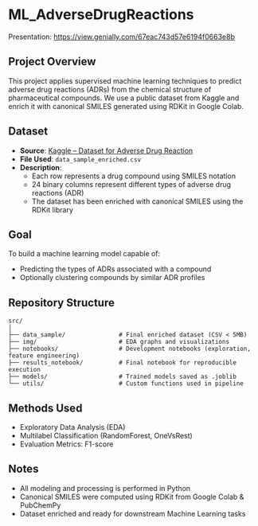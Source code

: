 
# ML_AdverseDrugReactions

Presentation: https://view.genially.com/67eac743d57e6194f0663e8b 
## Project Overview

This project applies supervised machine learning techniques to predict adverse drug reactions (ADRs) from the chemical structure of pharmaceutical compounds. We use a public dataset from Kaggle and enrich it with canonical SMILES generated using RDKit in Google Colab.

## Dataset

- **Source**: [Kaggle – Dataset for Adverse Drug Reaction](https://www.kaggle.com/datasets/qwertychuahn/dataset-for-adverse-drug-reaction?select=adr_dataset.csv)
- **File Used**: `data_sample_enriched.csv`
- **Description**:
    - Each row represents a drug compound using SMILES notation
    - 24 binary columns represent different types of adverse drug reactions (ADR)
    - The dataset has been enriched with canonical SMILES using the RDKit library

## Goal

To build a machine learning model capable of:
- Predicting the types of ADRs associated with a compound
- Optionally clustering compounds by similar ADR profiles

## Repository Structure

```
src/
│
├── data_sample/               # Final enriched dataset (CSV < 5MB)
├── img/                       # EDA graphs and visualizations
├── notebooks/                 # Development notebooks (exploration, feature engineering)
├── results_notebook/          # Final notebook for reproducible execution
├── models/                    # Trained models saved as .joblib 
└── utils/                     # Custom functions used in pipeline
```

## Methods Used

- Exploratory Data Analysis (EDA)
- Multilabel Classification (RandomForest, OneVsRest)
- Evaluation Metrics: F1-score

## Notes

- All modeling and processing is performed in Python
- Canonical SMILES were computed using RDKit from Google Colab & PubChemPy
- Dataset enriched and ready for downstream Machine Learning tasks
